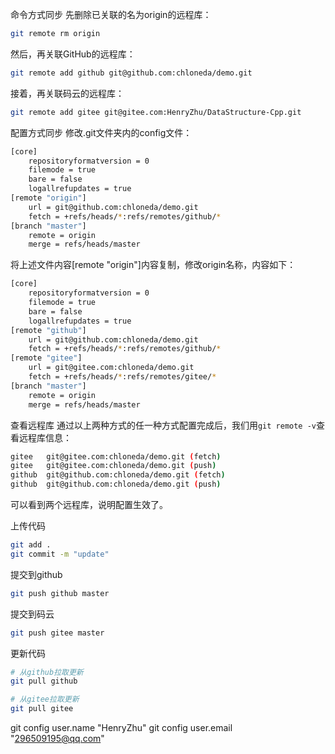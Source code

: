 命令方式同步
先删除已关联的名为origin的远程库：
```bash
git remote rm origin
```
然后，再关联GitHub的远程库：
```bash
git remote add github git@github.com:chloneda/demo.git
```
接着，再关联码云的远程库：
```bash
git remote add gitee git@gitee.com:HenryZhu/DataStructure-Cpp.git
```


配置方式同步
修改.git文件夹内的config文件：
```bash
[core]
    repositoryformatversion = 0
    filemode = true
    bare = false
    logallrefupdates = true
[remote "origin"]
    url = git@github.com:chloneda/demo.git
    fetch = +refs/heads/*:refs/remotes/github/*
[branch "master"]
    remote = origin
    merge = refs/heads/master
```
将上述文件内容[remote "origin"]内容复制，修改origin名称，内容如下：
```bash
[core]
    repositoryformatversion = 0
    filemode = true
    bare = false
    logallrefupdates = true
[remote "github"]
    url = git@github.com:chloneda/demo.git
    fetch = +refs/heads/*:refs/remotes/github/*
[remote "gitee"]
    url = git@gitee.com:chloneda/demo.git
    fetch = +refs/heads/*:refs/remotes/gitee/*
[branch "master"]
    remote = origin
    merge = refs/heads/master
```
查看远程库
通过以上两种方式的任一种方式配置完成后，我们用``git remote -v``查看远程库信息：
```bash
gitee   git@gitee.com:chloneda/demo.git (fetch)
gitee   git@gitee.com:chloneda/demo.git (push)
github  git@github.com:chloneda/demo.git (fetch)
github  git@github.com:chloneda/demo.git (push)
```
可以看到两个远程库，说明配置生效了。

上传代码
```bash
git add .
git commit -m "update"
```
提交到github
```bash
git push github master
```
提交到码云
```bash
git push gitee master
```
更新代码
```bash
# 从github拉取更新
git pull github
```
```bash
# 从gitee拉取更新
git pull gitee
```


git config user.name "HenryZhu"
git config user.email "296509195@qq.com"